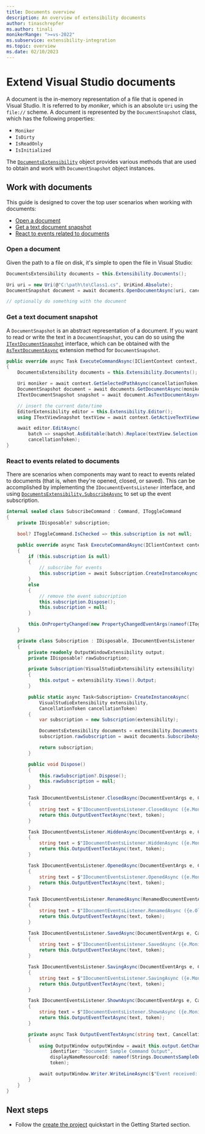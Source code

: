 ```yaml
---
title: Documents overview
description: An overview of extensibility documents
author: tinaschrepfer
ms.author: tinali
monikerRange: ">=vs-2022"
ms.subservice: extensibility-integration
ms.topic: overview
ms.date: 02/10/2023
---
```


# Extend Visual Studio documents

A document is the in-memory representation of a file that is opened in Visual Studio.  It is referred to by
*moniker*, which is an absolute `Uri` using the `file://` scheme.  A document is represented by the `DocumentSnapshot`
class, which has the following properties:

- `Moniker`
- `IsDirty`
- `IsReadOnly`
- `IsInitialized`

The [`DocumentsExtensibility`](/dotnet/api/microsoft.visualstudio.extensibility.documentsextensibility) object provides various methods that are used to obtain and work with `DocumentSnapshot` object instances.

## Work with documents

This guide is designed to cover the top user scenarios when working with documents:

- [Open a document](#open-a-document)
- [Get a text document snapshot](#get-a-text-document-snapshot)
- [React to events related to documents](#react-to-events-related-to-documents)

### Open a document

Given the path to a file on disk, it's simple to open the file in Visual Studio:

```csharp
DocumentsExtensibility documents = this.Extensibility.Documents();

Uri uri = new Uri(@"C:\path\to\Class1.cs", UriKind.Absolute);
DocumentSnapshot document = await documents.OpenDocumentAsync(uri, cancellationToken);

// optionally do something with the document
```

### Get a text document snapshot

A `DocumentSnapshot` is an abstract representation of a document.  If you want to read or write the text in a
`DocumentSnapshot`, you can do so using the [`ITextDocumentSnapshot`](/dotnet/api/microsoft.visualstudio.extensibility.editor.itextdocumentsnapshot) interface, which can be obtained with the
[`AsTextDocumentAsync`](/dotnet/api/microsoft.visualstudio.extensibility.documentextensions.astextdocumentasync) extension method for `DocumentSnapshot`.

```csharp
public override async Task ExecuteCommandAsync(IClientContext context, CancellationToken cancellationToken)
{
    DocumentsExtensibility documents = this.Extensibility.Documents();

    Uri moniker = await context.GetSelectedPathAsync(cancellationToken);
    DocumentSnapshot document = await documents.GetDocumentAsync(moniker, cancellationToken);
    ITextDocumentSnapshot snapshot = await document.AsTextDocumentAsync(this.Extensibility, cancellationToken);

    // insert the current date/time
    EditorExtensibility editor = this.Extensibility.Editor();
    using ITextViewSnapshot textView = await context.GetActiveTextViewAsync(cancellationToken);

    await editor.EditAsync(
        batch => snapshot.AsEditable(batch).Replace(textView.Selection.Extent, DateTime.Now.ToString()),
        cancellationToken);
}
```

### React to events related to documents

There are scenarios when components may want to react to events related to documents (that is, when they're opened, closed, or saved).  This can be accomplished by implementing the `IDocumentEventsListener` interface, and using [`DocumentsExtensibility.SubscribeAsync`](/dotnet/api/microsoft.visualstudio.extensibility.documentsextensibility.subscribeasync) to set up the event subscription.

```csharp
internal sealed class SubscribeCommand : Command, IToggleCommand
{
    private IDisposable? subscription;

    bool? IToggleCommand.IsChecked => this.subscription is not null;

    public override async Task ExecuteCommandAsync(IClientContext context, CancellationToken cancellationToken)
    {
        if (this.subscription is null)
        {
            // subscribe for events
            this.subscription = await Subscription.CreateInstanceAsync(this.Extensibility, cancellationToken);
        }
        else
        {
            // remove the event subscription
            this.subscription.Dispose();
            this.subscription = null;
        }

        this.OnPropertyChanged(new PropertyChangedEventArgs(nameof(IToggleCommand.IsChecked)));
    }

    private class Subscription : IDisposable, IDocumentEventsListener
    {
        private readonly OutputWindowExtensibility output;
        private IDisposable? rawSubscription;

        private Subscription(VisualStudioExtensibility extensibility)
        {
            this.output = extensibility.Views().Output;
        }

        public static async Task<Subscription> CreateInstanceAsync(
            VisualStudioExtensibility extensibility,
            CancellationToken cancellationToken)
        {
            var subscription = new Subscription(extensibility);

            DocumentsExtensibility documents = extensibility.Documents();
            subscription.rawSubscription = await documents.SubscribeAsync(subscription, filterRegex: null, cancellationToken);

            return subscription;
        }

        public void Dispose()
        {
            this.rawSubscription?.Dispose();
            this.rawSubscription = null;
        }

        Task IDocumentEventsListener.ClosedAsync(DocumentEventArgs e, CancellationToken token)
        {
            string text = $"IDocumentEventsListener.ClosedAsync ({e.Moniker})";
            return this.OutputEventTextAsync(text, token);
        }

        Task IDocumentEventsListener.HiddenAsync(DocumentEventArgs e, CancellationToken token)
        {
            string text = $"IDocumentEventsListener.HiddenAsync ({e.Moniker})";
            return this.OutputEventTextAsync(text, token);
        }

        Task IDocumentEventsListener.OpenedAsync(DocumentEventArgs e, CancellationToken token)
        {
            string text = $"IDocumentEventsListener.OpenedAsync ({e.Moniker})";
            return this.OutputEventTextAsync(text, token);
        }

        Task IDocumentEventsListener.RenamedAsync(RenamedDocumentEventArgs e, CancellationToken token)
        {
            string text = $"IDocumentEventsListener.RenamedAsync ({e.OldMoniker} -> {e.Moniker})";
            return this.OutputEventTextAsync(text, token);
        }

        Task IDocumentEventsListener.SavedAsync(DocumentEventArgs e, CancellationToken token)
        {
            string text = $"IDocumentEventsListener.SavedAsync ({e.Moniker})";
            return this.OutputEventTextAsync(text, token);
        }

        Task IDocumentEventsListener.SavingAsync(DocumentEventArgs e, CancellationToken token)
        {
            string text = $"IDocumentEventsListener.SavingAsync ({e.Moniker})";
            return this.OutputEventTextAsync(text, token);
        }

        Task IDocumentEventsListener.ShownAsync(DocumentEventArgs e, CancellationToken token)
        {
            string text = $"IDocumentEventsListener.ShownAsync ({e.Moniker})";
            return this.OutputEventTextAsync(text, token);
        }

        private async Task OutputEventTextAsync(string text, CancellationToken token)
        {
            using OutputWindow outputWindow = await this.output.GetChannelAsync(
                identifier: "Document Sample Command Output",
                displayNameResourceId: nameof(Strings.DocumentsSampleOutputWindowPaneName),
                token);

            await outputWindow.Writer.WriteLineAsync($"Event received: {text}");
        }
    }
}
```

## Next steps

- Follow the [create the project](../get-started/create-your-first-extension.md) quickstart in the Getting Started section.
